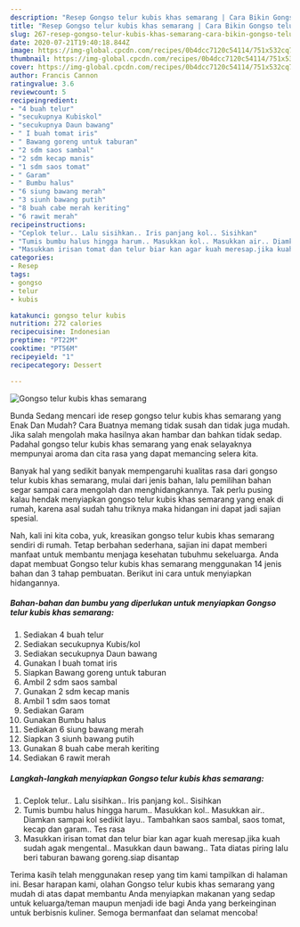 ```yaml
---
description: "Resep Gongso telur kubis khas semarang | Cara Bikin Gongso telur kubis khas semarang Yang Menggugah Selera"
title: "Resep Gongso telur kubis khas semarang | Cara Bikin Gongso telur kubis khas semarang Yang Menggugah Selera"
slug: 267-resep-gongso-telur-kubis-khas-semarang-cara-bikin-gongso-telur-kubis-khas-semarang-yang-menggugah-selera
date: 2020-07-21T19:40:18.844Z
image: https://img-global.cpcdn.com/recipes/0b4dcc7120c54114/751x532cq70/gongso-telur-kubis-khas-semarang-foto-resep-utama.jpg
thumbnail: https://img-global.cpcdn.com/recipes/0b4dcc7120c54114/751x532cq70/gongso-telur-kubis-khas-semarang-foto-resep-utama.jpg
cover: https://img-global.cpcdn.com/recipes/0b4dcc7120c54114/751x532cq70/gongso-telur-kubis-khas-semarang-foto-resep-utama.jpg
author: Francis Cannon
ratingvalue: 3.6
reviewcount: 5
recipeingredient:
- "4 buah telur"
- "secukupnya Kubiskol"
- "secukupnya Daun bawang"
- " I buah tomat iris"
- " Bawang goreng untuk taburan"
- "2 sdm saos sambal"
- "2 sdm kecap manis"
- "1 sdm saos tomat"
- " Garam"
- " Bumbu halus"
- "6 siung bawang merah"
- "3 siunh bawang putih"
- "8 buah cabe merah keriting"
- "6 rawit merah"
recipeinstructions:
- "Ceplok telur.. Lalu sisihkan.. Iris panjang kol.. Sisihkan"
- "Tumis bumbu halus hingga harum.. Masukkan kol.. Masukkan air.. Diamkan sampai kol sedikit layu.. Tambahkan saos sambal, saos tomat, kecap dan garam.. Tes rasa"
- "Masukkan irisan tomat dan telur biar kan agar kuah meresap.jika kuah sudah agak mengental.. Masukkan daun bawang.. Tata diatas piring lalu beri taburan bawang goreng.siap disantap"
categories:
- Resep
tags:
- gongso
- telur
- kubis

katakunci: gongso telur kubis 
nutrition: 272 calories
recipecuisine: Indonesian
preptime: "PT22M"
cooktime: "PT56M"
recipeyield: "1"
recipecategory: Dessert

---
```



![Gongso telur kubis khas semarang](https://img-global.cpcdn.com/recipes/0b4dcc7120c54114/751x532cq70/gongso-telur-kubis-khas-semarang-foto-resep-utama.jpg)

Bunda Sedang mencari ide resep gongso telur kubis khas semarang yang Enak Dan Mudah? Cara Buatnya memang tidak susah dan tidak juga mudah. Jika salah mengolah maka hasilnya akan hambar dan bahkan tidak sedap. Padahal gongso telur kubis khas semarang yang enak selayaknya mempunyai aroma dan cita rasa yang dapat memancing selera kita.



Banyak hal yang sedikit banyak mempengaruhi kualitas rasa dari gongso telur kubis khas semarang, mulai dari jenis bahan, lalu pemilihan bahan segar sampai cara mengolah dan menghidangkannya. Tak perlu pusing kalau hendak menyiapkan gongso telur kubis khas semarang yang enak di rumah, karena asal sudah tahu triknya maka hidangan ini dapat jadi sajian spesial.


Nah, kali ini kita coba, yuk, kreasikan gongso telur kubis khas semarang sendiri di rumah. Tetap berbahan sederhana, sajian ini dapat memberi manfaat untuk membantu menjaga kesehatan tubuhmu sekeluarga. Anda dapat membuat Gongso telur kubis khas semarang menggunakan 14 jenis bahan dan 3 tahap pembuatan. Berikut ini cara untuk menyiapkan hidangannya.

<!--inarticleads1-->

##### Bahan-bahan dan bumbu yang diperlukan untuk menyiapkan Gongso telur kubis khas semarang:

1. Sediakan 4 buah telur
1. Sediakan secukupnya Kubis/kol
1. Sediakan secukupnya Daun bawang
1. Gunakan  I buah tomat iris
1. Siapkan  Bawang goreng untuk taburan
1. Ambil 2 sdm saos sambal
1. Gunakan 2 sdm kecap manis
1. Ambil 1 sdm saos tomat
1. Sediakan  Garam
1. Gunakan  Bumbu halus
1. Sediakan 6 siung bawang merah
1. Siapkan 3 siunh bawang putih
1. Gunakan 8 buah cabe merah keriting
1. Sediakan 6 rawit merah




<!--inarticleads2-->

##### Langkah-langkah menyiapkan Gongso telur kubis khas semarang:

1. Ceplok telur.. Lalu sisihkan.. Iris panjang kol.. Sisihkan
1. Tumis bumbu halus hingga harum.. Masukkan kol.. Masukkan air.. Diamkan sampai kol sedikit layu.. Tambahkan saos sambal, saos tomat, kecap dan garam.. Tes rasa
1. Masukkan irisan tomat dan telur biar kan agar kuah meresap.jika kuah sudah agak mengental.. Masukkan daun bawang.. Tata diatas piring lalu beri taburan bawang goreng.siap disantap




Terima kasih telah menggunakan resep yang tim kami tampilkan di halaman ini. Besar harapan kami, olahan Gongso telur kubis khas semarang yang mudah di atas dapat membantu Anda menyiapkan makanan yang sedap untuk keluarga/teman maupun menjadi ide bagi Anda yang berkeinginan untuk berbisnis kuliner. Semoga bermanfaat dan selamat mencoba!
